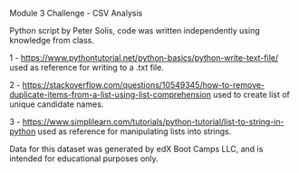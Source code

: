 Module 3 Challenge - CSV Analysis

Python script by Peter Solis, code was written independently using knowledge from class.

1 - https://www.pythontutorial.net/python-basics/python-write-text-file/ used as reference for writing to a .txt file.

2 - https://stackoverflow.com/questions/10549345/how-to-remove-duplicate-items-from-a-list-using-list-comprehension used to create list of unique candidate names.

3 - https://www.simplilearn.com/tutorials/python-tutorial/list-to-string-in-python used as reference for manipulating lists into strings.

Data for this dataset was generated by edX Boot Camps LLC, and is intended for educational purposes only.
